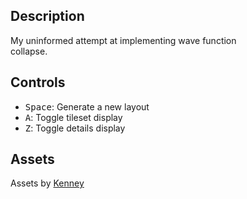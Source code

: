 ## Description

My uninformed attempt at implementing wave function<br>
collapse.

## Controls

- <kbd>Space</kbd>: Generate a new layout
- <kbd>A</kbd>: Toggle tileset display
- <kbd>Z</kbd>: Toggle details display

## Assets

Assets by [Kenney](https://kenney.nl/)